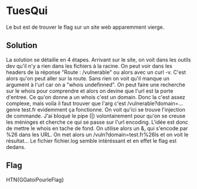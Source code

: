 # TuesQui

Le but est de trouver le flag sur un site web apparemment vierge.

## Solution
La solution se détaille en 4 étapes.
Arrivant sur le site, on voit dans les outils dev qu'il n'y a rien dans les fichiers à la racine. 
On peut voir dans les headers de la réponse "Route : /vulnerable" ou alors
avec un curl -v. C'est alors qu'on peut aller sur la route. Sans rien on
voit qu'il manque un argument à l'url car on a "whois undefinned". On peut
faire une recherche sur le whois pour comprendre et alors on devine que l'url 
est la porte d'entree.
Ce qu'on donne a un whois c'est un domain. Donc la c'est assez complexe, mais voila
il faut trouver que l'arg c'est /vulnerable?domain=... genre test.fr
evidemment ça fonctionne.
On voit qu'ici se trouve l'injection de commande. J'ai bloqué le pipe (|) volontairement
pour qu'on se creuse les méninges et cherche ce qui se passe sur l'url encoding.
L'idée est donc de mettre le whois en tache de fond.
On utilise alors un &, qui s'encode par %26 dans les URL.
On met alors un /vuln?domain=test.fr%26ls et on voit le résultat...
Le fichier fichier.log semble intéréssant et en effet le flag est dedans.

## Flag
HTN{GGatoiPourleFlag}
